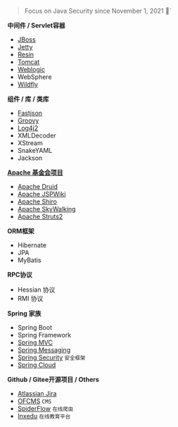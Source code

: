 > Focus on Java Security since November 1, 2021 👣`


**中间件 / Servlet容器**

- [JBoss](https://github.com/pen4uin/JavaSec/tree/main/jboss/) 
- [Jetty](https://github.com/pen4uin/JavaSec/blob/main/jetty/)
- [Resin](https://github.com/pen4uin/JavaSec/blob/main/resin/)
- [Tomcat](https://github.com/pen4uin/JavaSec/tree/main/tomcat)
- [Weblogic](https://github.com/pen4uin/JavaSec/tree/main/weblogic/)
- WebSphere
- [Wildfly](https://github.com/pen4uin/JavaSec/tree/main/wildfly/)


**组件 / 库 / 类库**
- [Fastjson](https://github.com/pen4uin/JavaSec/tree/main/fastjson)
- [Groovy](https://github.com/pen4uin/JavaSec/blob/main/groovy/)
- [Log4j2](https://github.com/pen4uin/JavaSec/blob/main/log4j2/)
- XMLDecoder
- XStream
- SnakeYAML
- Jackson

**[Apache 基金会项目](https://www.apache.org/index.html#projects-list)**
- [Apache Druid](https://github.com/pen4uin/JavaSec/blob/main/apache%20druid/)
- [Apache JSPWiki](https://github.com/pen4uin/JavaSec/tree/main/apache%20jspwiki)
- [Apache Shiro](https://github.com/pen4uin/JavaSec/blob/main/shiro/) 
- [Apache SkyWalking](https://github.com/pen4uin/JavaSec/tree/main/apache%20skywalking)
- [Apache Struts2](https://github.com/pen4uin/JavaSec/blob/main/struts2/)  

**ORM框架**
- Hibernate
- JPA
- MyBatis

**RPC协议**
- Hessian 协议
- RMI 协议

**Spring 家族**
- Spring Boot
- Spring Framework
- [Spring MVC](https://github.com/pen4uin/JavaSec/tree/main/springmvc)
- [Spring Messaging](https://github.com/pen4uin/JavaSec/blob/main/spring%20messaging/)
- [Spring Security]()  `安全框架`
- [Spring Cloud]()


**Github / Gitee开源项目 / Others**
- [Atlassian Jira](https://github.com/pen4uin/JavaSec/tree/main/atlassian%20jira)
- [OFCMS](https://github.com/pen4uin/JavaSec/blob/main/ofcms/) `CMS`
- [SpiderFlow](https://github.com/pen4uin/JavaSec/tree/main/spider-flow)  `在线爬虫`
- [Inxedu](https://github.com/pen4uin/JavaSec/blob/main/inxedu/2021_08_05_Inxedu.pdf) `在线教育平台`
